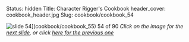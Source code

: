 Status: hidden
Title: Character Rigger's Cookbook
header_cover: cookbook_header.jpg
Slug: cookbook/cookbook_54

![slide 54](https://dl.dropboxusercontent.com/u/2977490/presentations/cookbook/img54.jpg)](cookbook/cookbook_55)
54 of 90
_Click on the image for the [next slide](cookbook/cookbook_55), or click [here for the previous one](cookbook/cookbook_53)_
